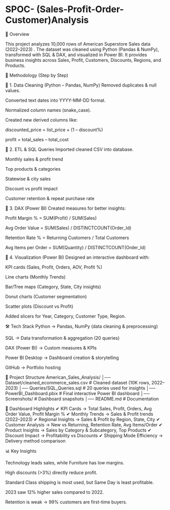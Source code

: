 # SPOC- (Sales-Profit-Order-Customer)Analysis
📌 Overview

This project analyzes 10,000 rows of American Superstore Sales data (2022–2023) .
The dataset was cleaned using Python (Pandas & NumPy), transformed with SQL & DAX, and visualized in Power BI.
It provides business insights across Sales, Profit, Customers, Discounts, Regions, and Products.

🚀 Methodology (Step by Step)

🔹 1. Data Cleaning (Python – Pandas, NumPy)
Removed duplicates & null values.

Converted text dates into YYYY-MM-DD format.

Normalized column names (snake_case).

Created new derived columns like:

discounted_price = list_price × (1 – discount%)

profit = total_sales – total_cost

🔹 2. ETL & SQL Queries
Imported cleaned CSV into database.

Monthly sales & profit trend

Top products & categories

Statewise & city sales

Discount vs profit impact

Customer retention & repeat purchase rate

🔹 3. DAX (Power BI)
Created measures for better insights:

Profit Margin % = SUM(Profit) / SUM(Sales)

Avg Order Value = SUM(Sales) / DISTINCTCOUNT(Order_Id)

Retention Rate % = Returning Customers / Total Customers

Avg Items per Order = SUM(Quantity) / DISTINCTCOUNT(Order_Id)

🔹 4. Visualization (Power BI)
Designed an interactive dashboard with:

KPI cards (Sales, Profit, Orders, AOV, Profit %)

Line charts (Monthly Trends)

Bar/Tree maps (Category, State, City insights)

Donut charts (Customer segmentation)

Scatter plots (Discount vs Profit)

Added slicers for Year, Category, Customer Type, Region.

🛠 Tech Stack
Python → Pandas, NumPy (data cleaning & preprocessing)

SQL → Data transformation & aggregation (20 queries)

DAX (Power BI) → Custom measures & KPIs

Power BI Desktop → Dashboard creation & storytelling

GitHub → Portfolio hosting

📂 Project Structure
American_Sales_Analysis/
│── Dataset/cleaned_ecommerce_sales.csv   # Cleaned dataset (10K rows, 2022–2023)
│── Queries/SQL_Queries.sql               # 20 queries used for insights
│── PowerBI_Dashboard.pbix                # Final interactive Power BI dashboard
│── Screenshots/                          # Dashboard snapshots
│── README.md                             # Documentation

📸 Dashboard Highlights
✔ KPI Cards → Total Sales, Profit, Orders, Avg Order Value, Profit Margin %
✔ Monthly Trends → Sales & Profit trends (2022–2023)
✔ Regional Insights → Sales & Profit by Region, State, City
✔ Customer Analysis → New vs Returning, Retention Rate, Avg Items/Order
✔ Product Insights → Sales by Category & Subcategory, Top Products
✔ Discount Impact → Profitability vs Discounts
✔ Shipping Mode Efficiency → Delivery method comparison

📊 Key Insights

Technology leads sales, while Furniture has low margins.

High discounts (>3%) directly reduce profit.

Standard Class shipping is most used, but Same Day is least profitable.

2023 saw 12% higher sales compared to 2022.

Retention is weak → 99% customers are first-time buyers.



